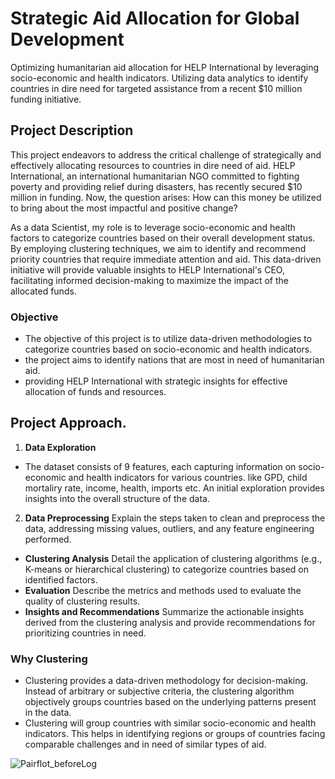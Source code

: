
# Strategic Aid Allocation for Global Development

Optimizing humanitarian aid allocation for HELP International by leveraging socio-economic and health indicators. Utilizing data analytics to identify countries in dire need for targeted assistance from a recent $10 million funding initiative.









## Project Description

This project endeavors to address the critical challenge of strategically and effectively allocating resources to countries in dire need of aid. HELP International, an international humanitarian NGO committed to fighting poverty and providing relief during disasters, has recently secured $10 million in funding. Now, the question arises: How can this money be utilized to bring about the most impactful and positive change?

As a data Scientist, my role is to leverage socio-economic and health factors to categorize countries based on their overall development status. By employing clustering techniques, we aim to identify and recommend priority countries that require immediate attention and aid. This data-driven initiative will provide valuable insights to HELP International's CEO, facilitating informed decision-making to maximize the impact of the allocated funds.

### Objective
- The objective of this project is to utilize data-driven methodologies to categorize countries based on socio-economic and health indicators. 
- the project aims to identify nations that are most in need of humanitarian aid.
- providing HELP International with strategic insights for effective allocation of funds and resources.


## Project Approach.
1.  **Data Exploration**
- The dataset consists of 9 features, each capturing information on socio-economic and health indicators for various countries. like GPD, child mortaliry rate, income, health, imports etc. An initial exploration provides insights into the overall structure of the data.
2. **Data Preprocessing**
Explain the steps taken to clean and preprocess the data, addressing missing values, outliers, and any feature engineering performed.
- **Clustering Analysis**
Detail the application of clustering algorithms (e.g., K-means or hierarchical clustering) to categorize countries based on identified factors.
- **Evaluation**
Describe the metrics and methods used to evaluate the quality of clustering results.
- **Insights and Recommendations**
Summarize the actionable insights derived from the clustering analysis and provide recommendations for prioritizing countries in need.

### Why Clustering
- Clustering provides a data-driven methodology for decision-making. Instead of arbitrary or subjective criteria, the clustering algorithm objectively groups countries based on the underlying patterns present in the data.
- Clustering will group countries with similar socio-economic and health indicators. This helps in identifying regions or groups of countries facing comparable challenges and in need of similar types of aid.

![Pairflot_beforeLog](https://github.com/SaurabhJaurat7030/Strategic-Aid-Allocation-for-Global-Development/assets/154229876/993cb043-f2df-46e8-b3af-e4844b21d2e3)
